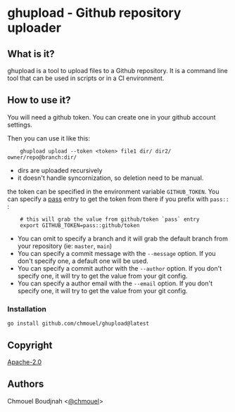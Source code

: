 # ghupload - Github repository uploader

## What is it?

ghupload is a tool to upload files to a Github repository. It is a command line tool that can be used in scripts or in a CI environment.

## How to use it?

You will need a github token. You can create one in your github account settings.

Then you can use it like this:

```shell
    ghupload upload --token <token> file1 dir/ dir2/ owner/repo@branch:dir/
```

* dirs are uploaded recursively
* it doesn't handle syncornization, so deletion need to be manual.

the token can be specified in the environment variable `GITHUB_TOKEN`. You can specify a [pass](https://www.passwordstore.org/) entry to get the token from there if you prefix with `pass::` :

```shell
    # this will grab the value from github/token `pass` entry
    export GITHUB_TOKEN=pass::github/token
```

* You can omit to specify a branch  and it will grab the default branch from your repository (ie: `master`, `main`)
* You can specify a commit message with the `--message` option. If you don't specify one, a default one will be used.
* You can specify a commit author with the `--author` option. If you don't specify one, it will try to get the value from your git config.
* You can specify a author email with the `--email` option. If you don't specify one, it will try to get the value from your git config.

### Installation

```shell
go install github.com/chmouel/ghupload@latest
```

## Copyright

[Apache-2.0](./LICENSE)

## Authors

Chmouel Boudjnah <[@chmouel](https://twitter.com/chmouel)>

